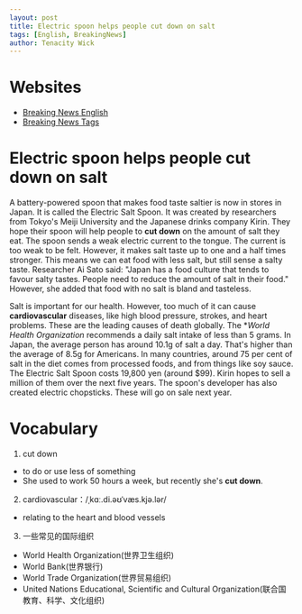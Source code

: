 ```yaml
---
layout: post
title: Electric spoon helps people cut down on salt
tags: [English, BreakingNews]
author: Tenacity Wick
---
```


# Websites

- [Breaking News English](https://breakingnewsenglish.com/)
- [Breaking News Tags](https://zhouqiang19980220.github.io/tags/#books)

# Electric spoon helps people cut down on salt

A battery-powered spoon that makes food taste saltier is now in stores in Japan. It is called the Electric Salt Spoon. It was created by researchers from Tokyo's Meiji University and the Japanese drinks company Kirin. They hope their spoon will help people to **cut down** on the amount of salt they eat. The spoon sends a weak electric current to the tongue. The current is too weak to be felt. However, it makes salt taste up to one and a half times stronger. This means we can eat food with less salt, but still sense a salty taste. Researcher Ai Sato said: "Japan has a food culture that tends to favour salty tastes. People need to reduce the amount of salt in their food." However, she added that food with no salt is bland and tasteless.

Salt is important for our health. However, too much of it can cause **cardiovascular** diseases, like high blood pressure, strokes, and heart problems. These are the leading causes of death globally. The **World Health Organization* recommends a daily salt intake of less than 5 grams. In Japan, the average person has around 10.1g of salt a day. That's higher than the average of 8.5g for Americans. In many countries, around 75 per cent of salt in the diet comes from processed foods, and from things like soy sauce. The Electric Salt Spoon costs 19,800 yen (around $99). Kirin hopes to sell a million of them over the next five years. The spoon's developer has also created electric chopsticks. These will go on sale next year.

# Vocabulary

1. cut down
- to do or use less of something
- She used to work 50 hours a week, but recently she's **cut down**.
2. cardiovascular：/ˌkɑː.di.əʊˈvæs.kjə.lər/
- relating to the heart and blood vessels
3. 一些常见的国际组织
- World Health Organization(世界卫生组织)
- World Bank(世界银行)
- World Trade Organization(世界贸易组织)
- United Nations Educational, Scientific and Cultural Organization(联合国教育、科学、文化组织)